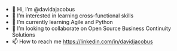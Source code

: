 - 👋 Hi, I’m @davidajacobus
- 👀 I’m interested in learning cross-functional skills
- 🌱 I’m currently learning Agile and Python
- 💞️ I’m looking to collaborate on Open Source Business Continuity Solutions
- 📫 How to reach me https://linkedin.com/in/davidjacobus

<!---
davidajacobus/davidajacobus is a ✨ special ✨ repository because its `README.md` (this file) appears on your GitHub profile.
You can click the Preview link to take a look at your changes.
--->

